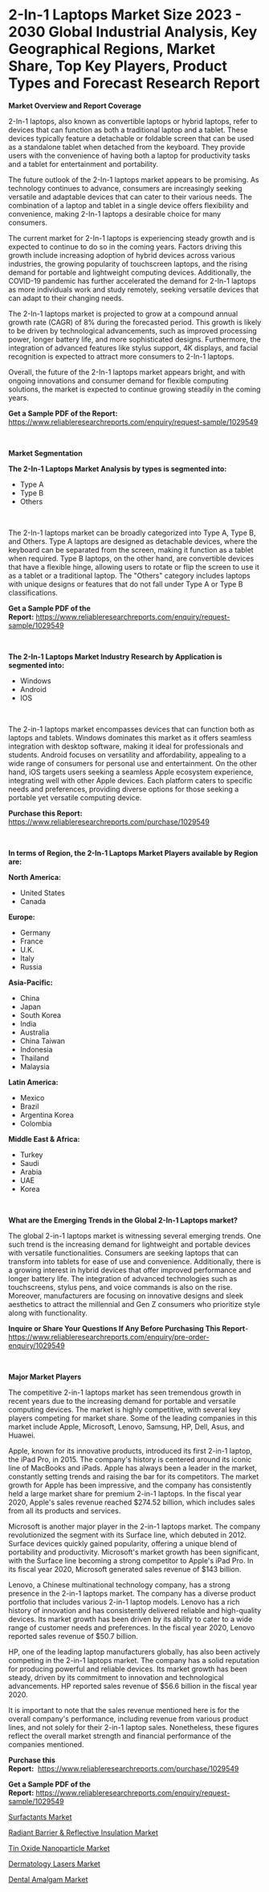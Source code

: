 <p><h1>2-In-1 Laptops Market Size 2023 - 2030 Global Industrial Analysis, Key Geographical Regions, Market Share, Top Key Players, Product Types and Forecast Research Report</h1></p><p><strong>Market Overview and Report Coverage</strong></p>
<p><p>2-In-1 laptops, also known as convertible laptops or hybrid laptops, refer to devices that can function as both a traditional laptop and a tablet. These devices typically feature a detachable or foldable screen that can be used as a standalone tablet when detached from the keyboard. They provide users with the convenience of having both a laptop for productivity tasks and a tablet for entertainment and portability.</p><p>The future outlook of the 2-In-1 laptops market appears to be promising. As technology continues to advance, consumers are increasingly seeking versatile and adaptable devices that can cater to their various needs. The combination of a laptop and tablet in a single device offers flexibility and convenience, making 2-In-1 laptops a desirable choice for many consumers.</p><p>The current market for 2-In-1 laptops is experiencing steady growth and is expected to continue to do so in the coming years. Factors driving this growth include increasing adoption of hybrid devices across various industries, the growing popularity of touchscreen laptops, and the rising demand for portable and lightweight computing devices. Additionally, the COVID-19 pandemic has further accelerated the demand for 2-In-1 laptops as more individuals work and study remotely, seeking versatile devices that can adapt to their changing needs.</p><p>The 2-In-1 laptops market is projected to grow at a compound annual growth rate (CAGR) of 8% during the forecasted period. This growth is likely to be driven by technological advancements, such as improved processing power, longer battery life, and more sophisticated designs. Furthermore, the integration of advanced features like stylus support, 4K displays, and facial recognition is expected to attract more consumers to 2-In-1 laptops.</p><p>Overall, the future of the 2-In-1 laptops market appears bright, and with ongoing innovations and consumer demand for flexible computing solutions, the market is expected to continue growing steadily in the coming years.</p></p>
<p><strong>Get a Sample PDF of the Report:</strong> <a href="https://www.reliableresearchreports.com/enquiry/request-sample/1029549">https://www.reliableresearchreports.com/enquiry/request-sample/1029549</a></p>
<p>&nbsp;</p>
<p><strong>Market Segmentation</strong></p>
<p><strong>The 2-In-1 Laptops Market Analysis by types is segmented into:</strong></p>
<p><ul><li>Type A</li><li>Type B</li><li>Others</li></ul></p>
<p>&nbsp;</p>
<p><p>The 2-In-1 laptops market can be broadly categorized into Type A, Type B, and Others. Type A laptops are designed as detachable devices, where the keyboard can be separated from the screen, making it function as a tablet when required. Type B laptops, on the other hand, are convertible devices that have a flexible hinge, allowing users to rotate or flip the screen to use it as a tablet or a traditional laptop. The "Others" category includes laptops with unique designs or features that do not fall under Type A or Type B classifications.</p></p>
<p><strong>Get a Sample PDF of the Report:</strong>&nbsp;<a href="https://www.reliableresearchreports.com/enquiry/request-sample/1029549">https://www.reliableresearchreports.com/enquiry/request-sample/1029549</a></p>
<p>&nbsp;</p>
<p><strong>The 2-In-1 Laptops Market Industry Research by Application is segmented into:</strong></p>
<p><ul><li>Windows</li><li>Android</li><li>IOS</li></ul></p>
<p>&nbsp;</p>
<p><p>The 2-in-1 laptops market encompasses devices that can function both as laptops and tablets. Windows dominates this market as it offers seamless integration with desktop software, making it ideal for professionals and students. Android focuses on versatility and affordability, appealing to a wide range of consumers for personal use and entertainment. On the other hand, iOS targets users seeking a seamless Apple ecosystem experience, integrating well with other Apple devices. Each platform caters to specific needs and preferences, providing diverse options for those seeking a portable yet versatile computing device.</p></p>
<p><strong>Purchase this Report:</strong>&nbsp; <a href="https://www.reliableresearchreports.com/purchase/1029549">https://www.reliableresearchreports.com/purchase/1029549</a></p>
<p>&nbsp;</p>
<p><strong>In terms of Region, the 2-In-1 Laptops Market Players available by Region are:</strong></p>
<p>
    <p> <strong> North America: </strong>
        <ul>
            <li>United States</li>
            <li>Canada</li>
        </ul>
        </p> 
    <p> <strong> Europe: </strong>
        <ul>
            <li>Germany</li>
            <li>France</li>
            <li>U.K.</li>
            <li>Italy</li>
            <li>Russia</li>
        </ul>
        </p> 
    <p> <strong> Asia-Pacific: </strong>
        <ul>
            <li>China</li>
            <li>Japan</li>
            <li>South Korea</li>
            <li>India</li>
            <li>Australia</li>
            <li>China Taiwan</li>
            <li>Indonesia</li>
            <li>Thailand</li>
            <li>Malaysia</li>
        </ul>
        </p> 
    <p> <strong> Latin America: </strong>
        <ul>
            <li>Mexico</li>
            <li>Brazil</li>
            <li>Argentina Korea</li>
            <li>Colombia</li>
        </ul>
        </p> 
    <p> <strong> Middle East & Africa: </strong>
        <ul>
            <li>Turkey</li>
            <li>Saudi</li>
            <li>Arabia</li>
            <li>UAE</li>
            <li>Korea</li>
        </ul>
    </p>
    </p>
<p>&nbsp;</p>
<p><strong>What are the Emerging Trends in the Global 2-In-1 Laptops market?</strong></p>
<p><p>The global 2-in-1 laptops market is witnessing several emerging trends. One such trend is the increasing demand for lightweight and portable devices with versatile functionalities. Consumers are seeking laptops that can transform into tablets for ease of use and convenience. Additionally, there is a growing interest in hybrid devices that offer improved performance and longer battery life. The integration of advanced technologies such as touchscreens, stylus pens, and voice commands is also on the rise. Moreover, manufacturers are focusing on innovative designs and sleek aesthetics to attract the millennial and Gen Z consumers who prioritize style along with functionality.</p></p>
<p><strong>Inquire or Share Your Questions If Any Before Purchasing This Report</strong>- <a href="https://www.reliableresearchreports.com/enquiry/pre-order-enquiry/1029549">https://www.reliableresearchreports.com/enquiry/pre-order-enquiry/1029549</a></p>
<p>&nbsp;</p>
<p><strong>Major Market Players</strong></p>
<p><p>The competitive 2-in-1 laptops market has seen tremendous growth in recent years due to the increasing demand for portable and versatile computing devices. The market is highly competitive, with several key players competing for market share. Some of the leading companies in this market include Apple, Microsoft, Lenovo, Samsung, HP, Dell, Asus, and Huawei.</p><p>Apple, known for its innovative products, introduced its first 2-in-1 laptop, the iPad Pro, in 2015. The company's history is centered around its iconic line of MacBooks and iPads. Apple has always been a leader in the market, constantly setting trends and raising the bar for its competitors. The market growth for Apple has been impressive, and the company has consistently held a large market share for premium 2-in-1 laptops. In the fiscal year 2020, Apple's sales revenue reached $274.52 billion, which includes sales from all its products and services.</p><p>Microsoft is another major player in the 2-in-1 laptops market. The company revolutionized the segment with its Surface line, which debuted in 2012. Surface devices quickly gained popularity, offering a unique blend of portability and productivity. Microsoft's market growth has been significant, with the Surface line becoming a strong competitor to Apple's iPad Pro. In its fiscal year 2020, Microsoft generated sales revenue of $143 billion.</p><p>Lenovo, a Chinese multinational technology company, has a strong presence in the 2-in-1 laptops market. The company has a diverse product portfolio that includes various 2-in-1 laptop models. Lenovo has a rich history of innovation and has consistently delivered reliable and high-quality devices. Its market growth has been driven by its ability to cater to a wide range of customer needs and preferences. In the fiscal year 2020, Lenovo reported sales revenue of $50.7 billion.</p><p>HP, one of the leading laptop manufacturers globally, has also been actively competing in the 2-in-1 laptops market. The company has a solid reputation for producing powerful and reliable devices. Its market growth has been steady, driven by its commitment to innovation and technological advancements. HP reported sales revenue of $56.6 billion in the fiscal year 2020.</p><p>It is important to note that the sales revenue mentioned here is for the overall company's performance, including revenue from various product lines, and not solely for their 2-in-1 laptop sales. Nonetheless, these figures reflect the overall market strength and financial performance of the companies mentioned.</p></p>
<p><strong>Purchase this Report:</strong>&nbsp;&nbsp;<a href="https://www.reliableresearchreports.com/purchase/1029549">https://www.reliableresearchreports.com/purchase/1029549</a></p>
<p></p>
<p><strong>Get a Sample PDF of the Report:</strong>&nbsp;<a href="https://www.reliableresearchreports.com/enquiry/request-sample/1029549">https://www.reliableresearchreports.com/enquiry/request-sample/1029549</a></p>
<p><p><a href="https://www.reportprime.com/surfactants-r467">Surfactants Market</a></p><p><a href="https://issuu.com/reportprime-2/docs/radiant-barrier-reflective-insulation-market-size-?fr=xKAE9_zU1NQ">Radiant Barrier & Reflective Insulation Market</a></p><p><a href="https://www.linkedin.com/pulse/decoding-tin-oxide-nanoparticle-market-deep-dive-latest-trends-9tnyc/">Tin Oxide Nanoparticle Market</a></p><p><a href="https://github.com/NorbertYates/Market-Research-Report-List-1/blob/main/dermatology-lasers-market.md">Dermatology Lasers Market</a></p><p><a href="https://www.reportprime.com/dental-amalgam-r8616">Dental Amalgam Market</a></p></p>